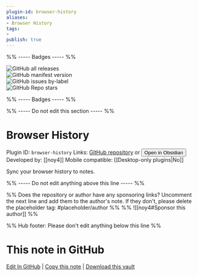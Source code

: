 ```yaml
---
plugin-id: browser-history
aliases:
- Browser History
tags: 
- 
publish: true
---
```


%% ----- Badges ----- %%

![GitHub all releases](https://img.shields.io/github/downloads/noy4/browser-history/total?color=573E7A&logo=github&style=for-the-badge)   
![GitHub manifest version](https://img.shields.io/github/manifest-json/v/noy4/browser-history?color=573E7A&logo=github&style=for-the-badge)   
![GitHub issues by-label](https://img.shields.io/github/issues/noy4/browser-history/help%20wanted?color=573E7A&logo=github&style=for-the-badge)   
![GitHub Repo stars](https://img.shields.io/github/stars/noy4/browser-history?color=573E7A&logo=github&style=for-the-badge)

%% ----- Badges ----- %%

%% ----- Do not edit this section ----- %%

# Browser History

Plugin ID: `browser-history`
Links: [GitHub repository](https://github.com/noy4/browser-history) or [<button id=HH>Open in Obsidian</button>](obsidian://show-plugin?id=browser-history)
Developed by: [[noy4]]
Mobile compatible: [[Desktop-only plugins|No]]

Sync your browser history to notes.

%% ----- Do not edit anything above this line ----- %% 

%% Does the repository or author have any sponsoring links? Uncomment the next line and add them to the author's note. If they don't, please delete the placeholder tag: #placeholder/author %%
%% ![[noy4#Sponsor this author]] %%

%% Hub footer: Please don't edit anything below this line %%

# This note in GitHub

<span class="git-footer">[Edit In GitHub](https://github.dev/obsidian-community/obsidian-hub/blob/main/02%20-%20Community%20Expansions/02.05%20All%20Community%20Expansions/Plugins/browser-history.md "git-hub-edit-note") | [Copy this note](https://raw.githubusercontent.com/obsidian-community/obsidian-hub/main/02%20-%20Community%20Expansions/02.05%20All%20Community%20Expansions/Plugins/browser-history.md "git-hub-copy-note") | [Download this vault](https://github.com/obsidian-community/obsidian-hub/archive/refs/heads/main.zip "git-hub-download-vault") </span>
